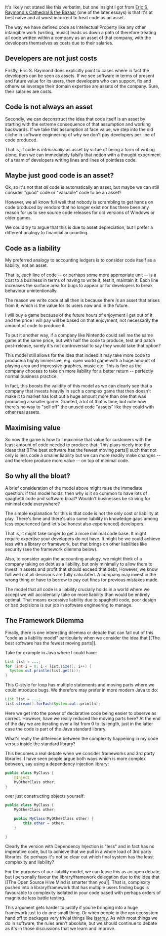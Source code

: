 It's likely not stated like this verbatim, but one insight I got from [Eric S. Raymond's Cathedral & the Bazaar](https://amzn.to/3TVr6un) (one of the later essays) is that it's at best naive and at worst incorrect to treat code as an asset.

The way we have defined code as Intellectual Property like any other intangible work (writing, music) leads us down a path of therefore treating all code written within a company as an asset of that company, with the developers themselves as costs due to their salaries.

## Developers are not just costs

Firstly, Eric S. Raymond does explicitly point to cases where in fact the developers can be seen as assets. If we see software in terms of present and future value for its users, then developers who can support, fix and otherwise leverage their domain expertise are assets of the company. Sure, their salaries are costs.

## Code is not always an asset

Secondly, we can deconstruct the idea that code itself is an asset by starting with the extreme consequence of that assumption and working backwards. If we take this assumption at face value, we step into the old cliche in software engineering of why we don't pay developers per line of code produced.

That is, if code is _intrinsically_ as asset by virtue of being a form of writing alone, then we can immediately falsify that notion with a thought experiment of a team of developers writing lines and lines of pointless code.

## Maybe just good code is an asset?

Ok, so it's not that _all_ code is automatically an asset, but maybe we can still consider "good" code or "valuable" code to be an asset?

However, we all know full well that nobody is scrambling to get hands on code produced by vendors that no longer exist nor has there been any reason for us to see source code releases for old versions of Windows or older games.

We could try to argue that this is due to asset depreciation, but I prefer a different analogy to financial accounting.

## Code as a liability

My preferred analogy to accounting ledgers is to consider code itself as a liability, not an asset.

That is, each line of code -- or perhaps some more appropriate unit -- is a cost to a business in terms of having to write it, test it, maintain it. Each line increases the surface area for bugs to appear or for developers to break behaviour unintentionally.

The reason we write code at all then is because there _is_ an asset that arises from it, which is the value for its users now and in the future.

I will buy a game because of the future hours of enjoyment I get out of it and the price I will pay will be based on that enjoyment, not necessarily the amount of code to produce it.

To put it another way, if a company like Nintendo could sell me the same game at the same price, but with half the code to produce, test and patch post-release, surely it's not controversial to say they would take that option?

This model still allows for the idea that indeed it may take more code to produce a highly immersive, e.g. open world game with a huge amount of playing area and impressive graphics, music etc. This is fine as the company chooses to take on more liability for a better return -- perfectly normal business practice.

In fact, this boosts the validity of this model as we can clearly see that a company that invests heavily in such a complex game that then doesn't make it to market has lost out a huge amount more than one that was producing a smaller game. Granted, a lot of that is time, but note how there's no way to "sell off" the unused code "assets" like they could with other real assets.

## Maximising value

So now the game is how to I maximise that value for customers with the least amount of code needed to produce that. This plays nicely into the ideas that [[The best software has the fewest moving parts]] such that not only is less code a smaller liability but we can more readily make changes -- and therefore produce more value -- on top of minimal code.

## So why all the bloat?

A brief consideration of the model above might raise the immediate question: if this model holds, then why is it so common to have lots of spaghetti code and software bloat? Wouldn't businesses be striving for minimal code everywhere?

The simple explanation for this is that code is not the only cost or liability at play. There's time and there's also some liability in knowledge gaps among less experienced (and let's be honest also experienced) developers.

That is, it might take longer to get a more minimal code base. It might require expertise your developers do not have. It might be we could achieve less with a library or framework, but that brings on other liabilities like security (see the framework dilemma below).

Also, to consider again the accounting analogy, we might think of a company taking on debt as a liability, but only minimally to allow them to invest in assets and profit that should exceed that debt, However, we know full well not all decisions are fully calculated. A company may invest in the wrong thing or have to borrow to pay out fines for previous mistakes made.

The model that all code is a liability crucially holds in a world where we accept we will accidentally take on more liability than would be entirely optimal. That means excessive liability due to spaghetti code, poor design or bad decisions is our job in software engineering to manage.

## The Framework Dilemma

Finally, there is one interesting dilemma or debate that can fall out of this "code as a liability model" particularly when we consider the idea that [[The best software has the fewest moving parts]].

Take for example in Java where I could have:

```java
List list = ...;
for (int i = 0; i < list.size(); i++) {
  System.out.println(list.get(i));
}
```

This C-style for loop has multiple statements and moving parts where we could introduce bugs. We therefore may prefer in more modern Java to do:

```java
List list = ...;
list.stream().forEach(System.out::println);
```

Here we get into the power of declarative code being easier to observe as correct. However, have we really reduced the moving parts here? At the end of the day we are iterating over a list from 0 to its length, just in the latter case the code is part of the Java standard library.

What's really the difference between the complexity happening in my code versus inside the standard library?

This becomes a real debate when we consider frameworks and 3rd party libraries. I have seen people argue both ways which is more complex between, say using a dependency injection library:

```java
public class MyClass {
	@Inject
	MyOtherClass other;
}
```

over just constructing objects yourself:

```java
public class MyClass {
	MyOtherClass other;

	public MyClass(MyOtherClass other) {
		this.other = other;
	}

}
```

Clearly the version with Dependency Injection is "less" and in fact has no imperative code, but to achieve that we pull in a whole load of 3rd party libraries. So perhaps it's not so clear cut which final system has the least complexity and liability?

For the purposes of our liability model, we can leave this as an open debate, but I personally favour the library/framework delegation due to the idea that [[The Open Source Hive Mind is smarter than you]]. That is, complexity pushed into a library/framework that has multiple users finding bugs is favourable to complexity isolated in your code based with perhaps orders of magnitude less battle testing.

This argument gets harder to justify if you're bringing into a huge framework just to do one small thing. Or when people in the `npm` ecosystem hand off to packages very trivial things like [isarray](https://www.npmjs.com/package/isarray). As with most things we do in software, the rules aren't absolute, but we should continue to debate as it's in those discussions that we learn and improve.

